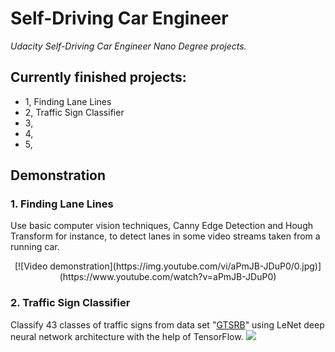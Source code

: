 # **Self-Driving Car Engineer**
*Udacity Self-Driving Car Engineer Nano Degree projects.*

## Currently finished projects:
- 1, Finding Lane Lines
- 2, Traffic Sign Classifier
- 3,
- 4,
- 5,

## Demonstration
### 1. Finding Lane Lines
Use basic computer vision techniques, Canny Edge Detection and Hough Transform for instance, to detect lanes in some video streams taken from a running car.

<center> [![Video demonstration](https://img.youtube.com/vi/aPmJB-JDuP0/0.jpg)](https://www.youtube.com/watch?v=aPmJB-JDuP0) </center>

### 2. Traffic Sign Classifier
Classify 43 classes of traffic signs from data set "[GTSRB](http://benchmark.ini.rub.de/)" using LeNet deep neural network architecture with the help of TensorFlow.
![](./project_demonstration/project2_1.jpg)

